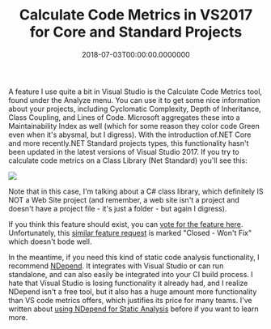 ﻿---
title: Calculate Code Metrics in VS2017 for Core and Standard Projects
date: "2018-07-03T00:00:00.0000000"
description: A feature I use quite a bit in Visual Studio is the Calculate Code Metrics tool, found under the Analyze menu. You can use it to get some nice information about your projects, including Cyclomatic Complexity, Depth of Inheritance, Class Coupling, and Lines of Code. Microsoft aggregates these into a Maintainability Index as well (which for some reason they color code Green even when it's abysmal, but I digress).
featuredImage: /img/calculate-code-metrics.png
---

A feature I use quite a bit in Visual Studio is the Calculate Code Metrics tool, found under the Analyze menu. You can use it to get some nice information about your projects, including Cyclomatic Complexity, Depth of Inheritance, Class Coupling, and Lines of Code. Microsoft aggregates these into a Maintainability Index as well (which for some reason they color code Green even when it's abysmal, but I digress). With the introduction of.NET Core and more recently.NET Standard projects types, this functionality hasn't been updated in the latest versions of Visual Studio 2017. If you try to calculate code metrics on a Class Library (Net Standard) you'll see this:

[![](/img/calculate-code-metrics.png)](/img/calculate-code-metrics.png)

Note that in this case, I'm talking about a C# class library, which definitely IS NOT a Web Site project (and remember, a web site isn't a project and doesn't have a project file - it's just a folder - but again I digress).

If you think this feature should exist, you can [vote for the feature here](https://visualstudio.uservoice.com/forums/121579-visual-studio-ide/suggestions/33459643--netcore-code-metrics). Unfortunately, this [similar feature request](https://developercommunity.visualstudio.com/content/problem/8920/cannot-calculate-code-metrics-on-a-net-standard-li.html) is marked "Closed - Won't Fix" which doesn't bode well.

In the meantime, if you need this kind of static code analysis functionality, I recommend [NDepend](https://www.ndepend.com/). It integrates with Visual Studio or can run standalone, and can also easily be integrated into your CI build process. I hate that Visual Studio is losing functionality it already had, and I realize NDepend isn't a free tool, but it also has a huge amount more functionality than VS code metrics offers, which justifies its price for many teams. I've written about [using NDepend for Static Analysis](https://ardalis.com/static-code-analysis-and-quality-metrics) before if you want to learn more.

